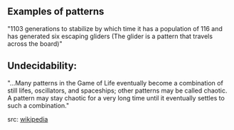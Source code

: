 ## Examples of patterns

"1103 generations to stabilize
by which time it has a population of 116 and has generated six escaping gliders (The glider is a pattern that travels across the board)"

## Undecidability:

"...Many patterns in the Game of Life eventually become a combination of still lifes, oscillators, and spaceships; other patterns may be called chaotic. A pattern may stay chaotic for a very long time until it eventually settles to such a combination."

src: [wikipedia](https://en.wikipedia.org/wiki/Conway%27s_Game_of_Life)
